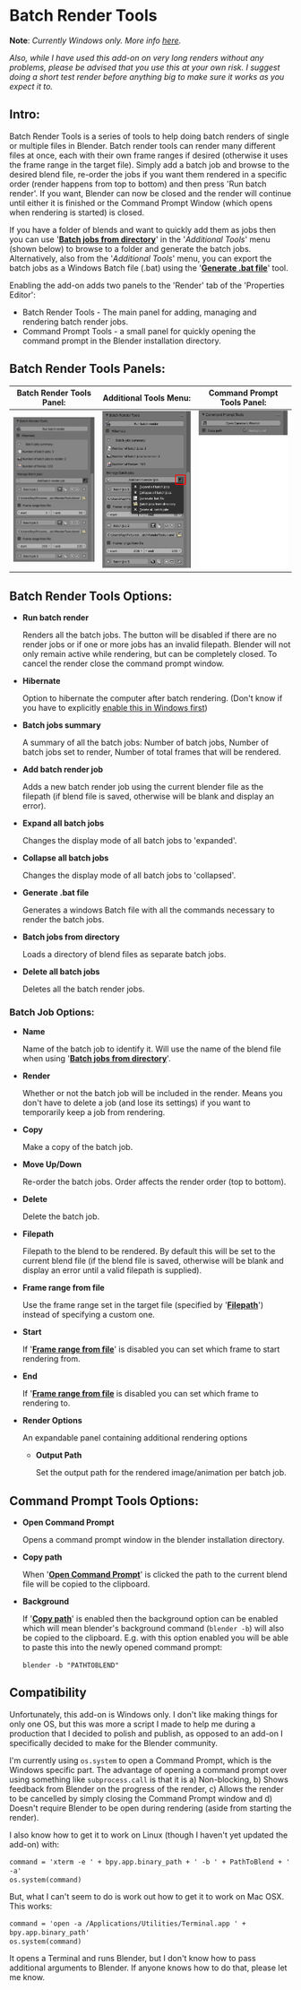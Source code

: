# Batch Render Tools

**Note**: *Currently Windows only. More info [here](#compatibility).*

*Also, while I have used this add-on on very long renders without any problems, please be advised that you use this at your own risk. I suggest doing a short test render before anything big to make sure it works as you expect it to.*

## Intro:

Batch Render Tools is a series of tools to help doing batch renders of single or multiple files in Blender. Batch render tools can render many different files at once, each with their own frame ranges if desired (otherwise it uses the frame range in the target file). Simply add a batch job and browse to the desired blend file, re-order the jobs if you want them rendered in a specific order (render happens from top to bottom) and then press 'Run batch render'. If you want, Blender can now be closed and the render will continue until either it is finished or the Command Prompt Window (which opens when rendering is started) is closed.

If you have a folder of blends and want to quickly add them as jobs then you can use '**[Batch jobs from directory](#batchJobsFromDirectory)**' in the '*Additional Tools*' menu (shown below) to browse to a folder and generate the batch jobs. Alternatively, also from the '*Additional Tools*' menu, you can export the batch jobs as a Windows Batch file (.bat) using the '**[Generate .bat file](#generateBatFile)**' tool.

Enabling the add-on adds two panels to the 'Render' tab of the 'Properties Editor':
 - Batch Render Tools - The main panel for adding, managing and rendering batch render jobs.
 - Command Prompt Tools - a small panel for quickly opening the command prompt in the Blender installation directory.

## Batch Render Tools Panels:

| Batch Render Tools Panel: | Additional Tools Menu: | Command Prompt Tools Panel: |
| ------------- | ------------- | ------------- |
| ![Batch Render Tools Panel](/batchRenderTools%20README%20images/batchRenderTools%20Main.png) | ![Additional Tools Menu](/batchRenderTools%20README%20images/batchRenderTools%20Additional%20Tools.png) | ![Command Prompt Tools Panel](/batchRenderTools%20README%20images/batchRenderTools%20Command%20Prompt%20Tools.png) 

## Batch Render Tools Options:

+ **Run batch render**

  Renders all the batch jobs. The button will be disabled if there are no render jobs or if one or more jobs has an invalid filepath. Blender will not only remain active while rendering, but can be completely closed. To cancel the render close the command prompt window.

+ **Hibernate**

  Option to hibernate the computer after batch rendering. (Don't know if you have to explicitly [enable this in Windows first](https://support.microsoft.com/en-gb/kb/920730))

+ **Batch jobs summary**

  A summary of all the batch jobs: Number of batch jobs, Number of batch jobs set to render, Number of total frames that will be rendered.

+ **Add batch render job**

  Adds a new batch render job using the current blender file as the filepath (if blend file is saved, otherwise will be blank and display an error).

+ **Expand all batch jobs**

  Changes the display mode of all batch jobs to 'expanded'.

+ **Collapse all batch jobs**

  Changes the display mode of all batch jobs to 'collapsed'.

+ <a name="generateBatFile"></a>**Generate .bat file**

  Generates a windows Batch file with all the commands necessary to render the batch jobs.

+ <a name="batchJobsFromDirectory"></a>**Batch jobs from directory**

  Loads a directory of blend files as separate batch jobs.

+ **Delete all batch jobs**

  Deletes all the batch render jobs.

### Batch Job Options:

+ **Name**

  Name of the batch job to identify it. Will use the name of the blend file when using '**[Batch jobs from directory](#batchJobsFromDirectory)**'.

+ **Render**

  Whether or not the batch job will be included in the render. Means you don't have to delete a job (and lose its settings) if you want to temporarily keep a job from rendering.

+ **Copy**

  Make a copy of the batch job.

+ **Move Up/Down**

  Re-order the batch jobs. Order affects the render order (top to bottom).

+ **Delete**

  Delete the batch job.

+ <a name="filepath"></a>**Filepath**

  Filepath to the blend to be rendered. By default this will be set to the current blend file (if the blend file is saved, otherwise will be blank and display an error until a valid filepath is supplied).

+ <a name="frameRangeFromFile"></a>**Frame range from file**
 
  Use the frame range set in the target file (specified by '[**Filepath**](#filepath)') instead of specifying a custom one.

+ **Start**
 
  If '[**Frame range from file**](#frameRangeFromFile)' is disabled you can set which frame to start rendering from.

+ **End**

  If '[**Frame range from file**](#frameRangeFromFile) is disabled you can set which frame to rendering to.
  
+ **Render Options**
  
  An expandable panel containing additional rendering options
    
    + **Output Path**
    
      Set the output path for the rendered image/animation per batch job.
    

## Command Prompt Tools Options:

+ <a name="openCommandPrompt"></a>**Open Command Prompt**

  Opens a command prompt window in the blender installation directory.

+ <a name="copyPath"></a>**Copy path**

  When '[**Open Command Prompt**](#openCommandPrompt)' is clicked the path to the current blend file will be copied to the clipboard.

+ **Background**

  If '[**Copy path**](#copyPath)' is enabled then the background option can be enabled which will mean blender's background command (`blender -b`) will also be copied to the clipboard. E.g. with this option enabled you will be able to paste this into the newly opened command prompt:
  
  `blender -b "PATHTOBLEND" `
  
## <a name="compatibility">Compatibility
  
Unfortunately, this add-on is Windows only. I don't like making things for only one OS, but this was more a script I made to help me during a production that I decided to polish and publish, as opposed to an add-on I specifically decided to make for the Blender community.
  
I'm currently using `os.system` to open a Command Prompt, which is the Windows specific part. The advantage of opening a command prompt over using something like `subprocess.call` is that it is a) Non-blocking, b) Shows feedback from Blender on the progress of the render, c) Allows the render to be cancelled by simply closing the Command Prompt window and d) Doesn't require Blender to be open during rendering (aside from starting the render).

I also know how to get it to work on Linux (though I haven't yet updated the add-on) with:

```
command = 'xterm -e ' + bpy.app.binary_path + ' -b ' + PathToBlend + ' -a'
os.system(command)
```

But, what I can't seem to do is work out how to get it to work on Mac OSX. This works:

```
command = 'open -a /Applications/Utilities/Terminal.app ' + bpy.app.binary_path'
os.system(command)
```

It opens a Terminal and runs Blender, but I don't know how to pass additional arguments to Blender. If anyone knows how to do that, please let me know.
